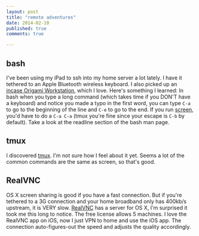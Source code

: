 ```yaml
---
layout: post
title: "remote adventures"
date: 2014-02-10
published: true
comments: true

---
```


## bash

I've been using my iPad to ssh into my home server a lot lately. I have it tethered to an Apple Bluetooth wireless keyboard. I also picked up an [incase Origami Workstation](http://goincase.com/shop/incase-origami-workstation-for-ipad-2), which I love. Here's something I learned: In bash when you type a long command (which takes time if you DON'T have a keyboard) and notice you made a typo in the first word, you can type `C-a` to go to the beginning of the line and `C-e` to go to the end. If you run [screen](http://www.gnu.org/software/screen/), you'd have to do a `C-a C-a` (tmux you're fine since your escape is `C-b` by default). Take a look at the readline section of the bash man page.

## tmux

I discovered [tmux](http://tmux.sourceforge.net/). I'm not sure how I feel about it yet. Seems a lot of the common commands are the same as screen, so that's good.

## RealVNC

OS X screen sharing is good if you have a fast connection. But if you're tethered to a 3G connection and your home broadband only has 400kb/s upstream, it is VERY slow. [RealVNC](http://www.realvnc.com/) has a server for OS X, I'm surprised it took me this long to notice. The free license allows 5 machines. I love the RealVNC app on iOS, now I just VPN to home and use the iOS app. The connection auto-figures-out the speed and adjusts the quality accordingly.
